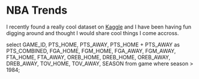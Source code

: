 # NBA Trends


I recently found a really cool dataset on [Kaggle](https://www.kaggle.com/wyattowalsh/basketball) and I have been having fun digging around and thought I would share cool things I come accross.

select GAME_ID, PTS_HOME, PTS_AWAY, PTS_HOME + PTS_AWAY as PTS_COMBINED,
FGA_HOME, FGM_HOME, FGA_AWAY, FGM_AWAY, FTA_HOME, FTA_AWAY,
OREB_HOME, DREB_HOME, OREB_AWAY, DREB_AWAY, TOV_HOME, TOV_AWAY, SEASON from game
where season > 1984;
 
